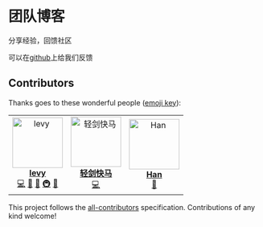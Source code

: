 # 团队博客

分享经验，回馈社区

可以在[github](https://github.com/FEMessage/blog)上给我们反馈

## Contributors

Thanks goes to these wonderful people ([emoji key](https://allcontributors.org/docs/en/emoji-key)):

<!-- ALL-CONTRIBUTORS-LIST:START - Do not remove or modify this section -->
<!-- prettier-ignore -->
<table><tr><td align="center"><a href="http://levy.work"><img src="https://avatars3.githubusercontent.com/u/9384365?v=4" width="100px;" alt="levy"/><br /><b>levy</b></a><br /><a href="https://github.com/FEMessage/fem-blog/commits?author=levy9527" title="Code">💻</a> <a href="#review-levy9527" title="Reviewed Pull Requests">👀</a> <a href="#blog-levy9527" title="Blogposts">📝</a> <a href="#infra-levy9527" title="Infrastructure (Hosting, Build-Tools, etc)">🚇</a> <a href="#ideas-levy9527" title="Ideas, Planning, & Feedback">🤔</a></td><td align="center"><a href="https://justcodeit.fun"><img src="https://avatars1.githubusercontent.com/u/18013127?v=4" width="100px;" alt="轻剑快马"/><br /><b>轻剑快马</b></a><br /><a href="https://github.com/FEMessage/fem-blog/commits?author=xrr2016" title="Code">💻</a></td><td align="center"><a href="https://github.com/lianghx-319"><img src="https://avatars2.githubusercontent.com/u/27187946?v=4" width="100px;" alt="Han"/><br /><b>Han</b></a><br /><a href="https://github.com/FEMessage/fem-blog/issues?q=author%3Alianghx-319" title="Bug reports">🐛</a></td></tr></table>

<!-- ALL-CONTRIBUTORS-LIST:END -->

This project follows the [all-contributors](https://github.com/all-contributors/all-contributors) specification. Contributions of any kind welcome!
